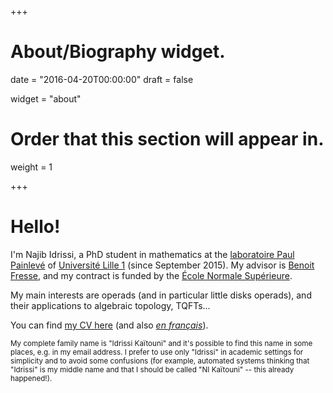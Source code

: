 +++
# About/Biography widget.

date = "2016-04-20T00:00:00"
draft = false

widget = "about"

# Order that this section will appear in.
weight = 1
 
+++

# Hello!

I'm Najib Idrissi, a PhD student in mathematics at the [laboratoire Paul Painlevé](https://math.univ-lille1.fr/) of [Université Lille 1](http://www.univ-lille1.fr/) (since September 2015). My advisor is [Benoit Fresse](https://math.univ-lille1.fr/~fresse/), and my contract is funded by the [École Normale Supérieure](http://www.ens.fr).

My main interests are operads (and in particular little disks operads), and their applications to algebraic topology, TQFTs...

You can find [my CV here](/files/cv_idrissi_en.pdf) (and also [*en français*](/files/cv_idrissi_fr.pdf)).

<small>My complete family name is "Idrissi Kaïtouni" and it's possible to find this name in some places, e.g. in my email address. I prefer to use only "Idrissi" in academic settings for simplicity and to avoid some confusions (for example, automated systems thinking that "Idrissi" is my middle name and that I should be called "NI Kaïtouni" -- this already happened!).</small>
